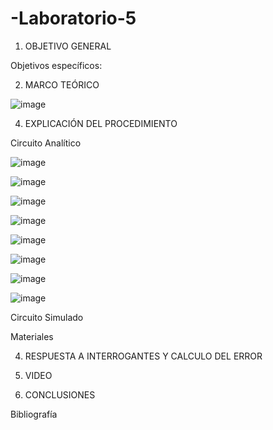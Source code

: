 # -Laboratorio-5

1. OBJETIVO GENERAL 

Objetivos específicos:

2. MARCO TEÓRICO 

![image](https://user-images.githubusercontent.com/84789076/126645889-b2f7eaf7-1246-4314-abc8-372ebef9b900.png)

4. EXPLICACIÓN DEL PROCEDIMIENTO

Circuito Analítico

![image](https://user-images.githubusercontent.com/84789076/126589208-e769b490-fe92-4a4b-bf01-4be3bc1d7fcf.png)

![image](https://user-images.githubusercontent.com/84789076/126589422-6fc0d691-bbe5-4e6e-944c-1f3994bbdfa2.png)

![image](https://user-images.githubusercontent.com/84789076/126589254-e5f3795f-21ea-4a7b-8992-3abc4ace63da.png)

![image](https://user-images.githubusercontent.com/84789076/126589275-955e776f-9188-4b8d-a1d6-746103b7b18c.png)

![image](https://user-images.githubusercontent.com/84789076/126589524-aba73e00-d5cd-4efe-a045-b8a02ab206fc.png)

![image](https://user-images.githubusercontent.com/84789076/126589320-51df146d-a5ac-4c00-9043-0a0df8467199.png)

![image](https://user-images.githubusercontent.com/84789076/126589357-4629f74d-a3e9-440b-95e3-c56268016544.png)

![image](https://user-images.githubusercontent.com/84789076/126589370-b49e43fa-0f98-47a3-befd-0d0562330219.png)

Circuito Simulado

Materiales

4. RESPUESTA A INTERROGANTES Y CALCULO DEL ERROR

5. VIDEO

6. CONCLUSIONES

Bibliografía 
